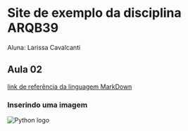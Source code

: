 # Site de exemplo da disciplina ARQB39

Aluna: Larissa Cavalcanti 

## Aula 02
[link de referência da linguagem MarkDown](https://markdown.net.br)

### Inserindo uma imagem
![Python logo](https://www.iconfinder.com/data/icons/logos-and-brands-adobe/512/267_Python-512.png)


